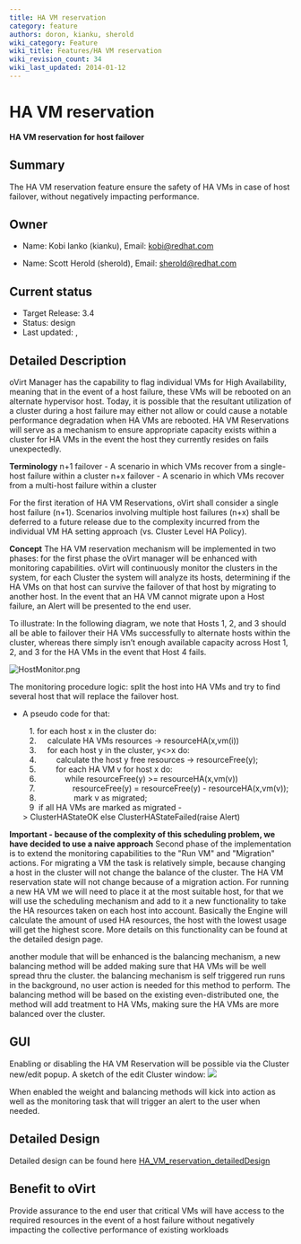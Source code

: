 ```yaml
---
title: HA VM reservation
category: feature
authors: doron, kianku, sherold
wiki_category: Feature
wiki_title: Features/HA VM reservation
wiki_revision_count: 34
wiki_last_updated: 2014-01-12
---
```


# HA VM reservation

**HA VM reservation for host failover**

## Summary

The HA VM reservation feature ensure the safety of HA VMs in case of host failover, without negatively impacting performance.

## Owner

*   Name: Kobi Ianko (kianku), Email: kobi@redhat.com

<!-- -->

*   Name: Scott Herold (sherold), Email: sherold@redhat.com

## Current status

*   Target Release: 3.4
*   Status: design
*   Last updated: ,

## Detailed Description

oVirt Manager has the capability to flag individual VMs for High Availability, meaning that in the event of a host failure, these VMs will be rebooted on an alternate hypervisor host. Today, it is possible that the resultant utilization of a cluster during a host failure may either not allow or could cause a notable performance degradation when HA VMs are rebooted. HA VM Reservations will serve as a mechanism to ensure appropriate capacity exists within a cluster for HA VMs in the event the host they currently resides on fails unexpectedly.

**Terminology**
n+1 failover - A scenario in which VMs recover from a single-host failure within a cluster
n+x failover - A scenario in which VMs recover from a multi-host failure within a cluster

For the first iteration of HA VM Reservations, oVirt shall consider a single host failure (n+1). Scenarios involving multiple host failures (n+x) shall be deferred to a future release due to the complexity incurred from the individual VM HA setting approach (vs. Cluster Level HA Policy).

**Concept**
The HA VM reservation mechanism will be implemented in two phases: for the first phase the oVirt manager will be enhanced with monitoring capabilities. oVirt will continuously monitor the clusters in the system, for each Cluster the system will analyze its hosts, determining if the HA VMs on that host can survive the failover of that host by migrating to another host. In the event that an HA VM cannot migrate upon a Host failure, an Alert will be presented to the end user.

To illustrate: In the following diagram, we note that Hosts 1, 2, and 3 should all be able to failover their HA VMs successfully to alternate hosts within the cluster, whereas there simply isn’t enough available capacity across Host 1, 2, and 3 for the HA VMs in the event that Host 4 fails.

![](HostMonitor.png "HostMonitor.png")

The monitoring procedure logic: split the host into HA VMs and try to find several host that will replace the failover host.

*   A pseudo code for that:

         1. for each host x in the cluster do:
         2.     calculate HA VMs resources -> resourceHA(x,vm(i))
         3.     for each host y in the cluster, y<>x do:
         4.         calculate the host y free resources -> resourceFree(y);
         5.         for each HA VM v for host x do:
         6.             while resourceFree(y) >= resourceHA(x,vm(v))
         7.                 resourceFree(y) = resourceFree(y) - resourceHA(x,vm(v));
         8.                 mark v as migrated;
         9  if all HA VMs are marked as migrated -> ClusterHAStateOK else ClusterHAStateFailed(raise Alert)

**Important - because of the complexity of this scheduling problem, we have decided to use a naive approach**
 Second phase of the implementation is to extend the monitoring capabilities to the "Run VM" and "Migration" actions.
For migrating a VM the task is relatively simple, because changing a host in the cluster will not change the balance of the cluster. The HA VM reservation state will not change because of a migration action.
For running a new HA VM we will need to place it at the most suitable host, for that we will use the scheduling mechanism and add to it a new functionality to take the HA resources taken on each host into account.
Basically the Engine will calculate the amount of used HA resources, the host with the lowest usage will get the highest score.
More details on this functionality can be found at the detailed design page.

another module that will be enhanced is the balancing mechanism, a new balancing method will be added making sure that HA VMs will be well spread thru the cluster. the balancing mechanism is self triggered run runs in the background, no user action is needed for this method to perform. The balancing method will be based on the existing even-distributed one, the method will add treatment to HA VMs, making sure the HA VMs are more balanced over the cluster.

## GUI

Enabling or disabling the HA VM Reservation will be possible via the Cluster new/edit popup.
A sketch of the edit Cluster window:
![](/images/wiki/Editclusterwin.png)

When enabled the weight and balancing methods will kick into action as well as the monitoring task that will trigger an alert to the user when needed.

## Detailed Design

Detailed design can be found here [HA_VM_reservation_detailedDesign](/develop/release-management/features/sla/ha-vm-reservation-detaileddesign/)

## Benefit to oVirt

Provide assurance to the end user that critical VMs will have access to the required resources in the event of a host failure without negatively impacting the collective performance of existing workloads


